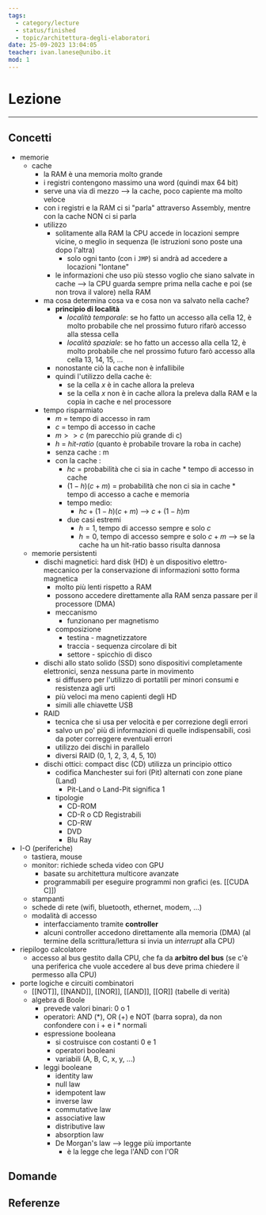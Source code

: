 ```yaml
---
tags:
  - category/lecture
  - status/finished
  - topic/architettura-degli-elaboratori
date: 25-09-2023 13:04:05
teacher: ivan.lanese@unibo.it
mod: 1
---
```

# Lezione
---
## Concetti
- memorie
	- cache
		- la RAM è una memoria molto grande
		- i registri contengono massimo una word (quindi max 64 bit)
		- serve una via di mezzo --> la cache, poco capiente ma molto veloce
		- con i registri e la RAM ci si "parla" attraverso Assembly, mentre con la cache NON ci si parla
		- utilizzo
			- solitamente alla RAM la CPU accede in locazioni sempre vicine, o meglio in sequenza (le istruzioni sono poste una dopo l'altra)
				- solo ogni tanto (con i `JMP`) si andrà ad accedere a locazioni "lontane"
			- le informazioni che uso più stesso voglio che siano salvate in cache --> la CPU guarda sempre prima nella cache e poi (se non trova il valore) nella RAM
		- ma cosa determina cosa va e cosa non va salvato nella cache?
			- **principio di località**
				- _località temporale_: se ho fatto un accesso alla cella 12, è molto probabile che nel prossimo futuro rifarò accesso alla stessa cella
				- _località spaziale_: se ho fatto un accesso alla cella 12, è molto probabile che nel prossimo futuro farò accesso alla cella 13, 14, 15, ...
			- nonostante ciò la cache non è infallibile
			- quindi l'utilizzo della cache è:
				- se la cella $x$ è in cache allora la preleva
				- se la cella $x$ non è in cache allora la preleva dalla RAM e la copia in cache e nel processore
		- tempo risparmiato
			- $m$ = tempo di accesso in ram
			- $c$ = tempo di accesso in cache
			- $m >> c$ (m parecchio più grande di c)
			- $h$ = _hit-ratio_ (quanto è probabile trovare la roba in cache)
			- senza cache : m
			- con la cache :
				- $hc$ = probabilità che ci sia in cache \* tempo di accesso in cache
				- $(1-h)(c+m)$ = probabilità che non ci sia in cache \* tempo di accesso a cache e memoria
				- tempo medio:
					- $hc + (1-h)(c+m)$ --> $c + (1-h)m$
				- due casi estremi
					- $h = 1$, tempo di accesso sempre e solo $c$
					- $h = 0$, tempo di accesso sempre e solo $c+m$ --> se la cache ha un hit-ratio basso risulta dannosa
	- memorie persistenti
		- dischi magnetici: hard disk (HD) è un dispositivo elettro-meccanico per la conservazione di informazioni sotto forma magnetica
			- molto più lenti rispetto a RAM
			- possono accedere direttamente alla RAM senza passare per il processore (DMA)
			- meccanismo
				- funzionano per magnetismo
			- composizione
				- testina - magnetizzatore
				- traccia - sequenza circolare di bit
				- settore - spicchio di disco
		- dischi allo stato solido (SSD) sono dispositivi completamente elettronici, senza nessuna parte in movimento
			- si diffusero per l'utilizzo di portatili per minori consumi e resistenza agli urti
			- più veloci ma meno capienti degli HD
			- simili alle chiavette USB
		- RAID
			- tecnica che si usa per velocità e per correzione degli errori
			- salvo un po' più di informazioni di quelle indispensabili, così da poter correggere eventuali errori
			- utilizzo dei dischi in parallelo
			- diversi RAID (0, 1, 2, 3, 4, 5, 10)
		- dischi ottici: compact disc (CD) utilizza un principio ottico
			- codifica Manchester sui fori (Pit) alternati con zone piane (Land)
				- Pit-Land o Land-Pit significa 1
			- tipologie
				- CD-ROM
				- CD-R o CD Registrabili
				- CD-RW
				- DVD
				- Blu Ray
- I-O (periferiche)
	- tastiera, mouse
	- monitor: richiede scheda video con GPU
		- basate su architettura multicore avanzate
		- programmabili per eseguire programmi non grafici (es. [[CUDA C]])
	- stampanti
	- schede di rete (wifi, bluetooth, ethernet, modem, ...)
	- modalità di accesso
		- interfacciamento tramite **controller**
		- alcuni controller accedono direttamente alla memoria (DMA) (al termine della scrittura/lettura si invia un _interrupt_ alla CPU)
- riepilogo calcolatore
	- accesso al bus gestito dalla CPU, che fa da **arbitro del bus** (se c'è una periferica che vuole accedere al bus deve prima chiedere il permesso alla CPU)
- porte logiche e circuiti combinatori
	- [[NOT]], [[NAND]], [[NOR]], [[AND]], [[OR]] (tabelle di verità)
	- algebra di Boole
		- prevede valori binari: 0 o 1
		- operatori: AND (\*), OR (+) e NOT (barra sopra), da non confondere con i + e i \* normali
		- espressione booleana
			- si costruisce con costanti 0 e 1
			- operatori booleani
			- variabili (A, B, C, x, y, ...)
		- leggi booleane
			- identity law
			- null law
			- idempotent law
			- inverse law
			- commutative law
			- associative law
			- distributive law
			- absorption law
			- De Morgan's law --> legge più importante
				- è la legge che lega l'AND con l'OR

## Domande

## Referenze
